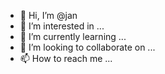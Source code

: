 - 👋 Hi, I’m @jan
- 👀 I’m interested in ...
- 🌱 I’m currently learning ...
- 💞️ I’m looking to collaborate on ...
- 📫 How to reach me ...

<!---
janwehn/janwehn is a ✨ special ✨ repository because its `README.md` (this file) appears on your GitHub profile.
You can click the Preview link to take a look at your changes.
--->
